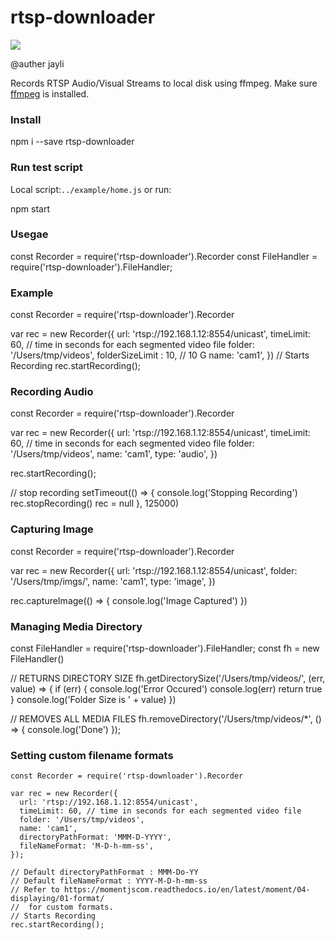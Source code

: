# rtsp-downloader

![](https://nodei.co/npm/rtsp-downloader.png?downloads=true&downloadRank=true&stars=true)

@auther jayli

Records RTSP Audio/Visual Streams to local disk using ffmpeg. Make sure [ffmpeg](http://ffmpeg.org/) is installed.

### Install

  npm i --save rtsp-downloader

### Run test script

Local script:`../example/home.js` or run:

  npm start

### Usegae

  const Recorder = require('rtsp-downloader').Recorder
  const FileHandler = require('rtsp-downloader').FileHandler;

### Example

  const Recorder = require('rtsp-downloader').Recorder

  var rec = new Recorder({
    url: 'rtsp://192.168.1.12:8554/unicast',
    timeLimit: 60, // time in seconds for each segmented video file
    folder: '/Users/tmp/videos',
    folderSizeLimit : 10, // 10 G
    name: 'cam1',
  })
  // Starts Recording
  rec.startRecording();

### Recording Audio

  const Recorder = require('rtsp-downloader').Recorder

  var rec = new Recorder({
    url: 'rtsp://192.168.1.12:8554/unicast',
    timeLimit: 60, // time in seconds for each segmented video file
    folder: '/Users/tmp/videos',
    name: 'cam1',
    type: 'audio',
  })

  rec.startRecording();

  // stop recording
  setTimeout(() => {
    console.log('Stopping Recording')
    rec.stopRecording()
    rec = null
  }, 125000)

### Capturing Image

  const Recorder = require('rtsp-downloader').Recorder

  var rec = new Recorder({
    url: 'rtsp://192.168.1.12:8554/unicast',
    folder: '/Users/tmp/imgs/',
    name: 'cam1',
    type: 'image',
  })

  rec.captureImage(() => {
    console.log('Image Captured')
  })

### Managing Media Directory

  const FileHandler = require('rtsp-downloader').FileHandler;
  const fh = new FileHandler()

  // RETURNS DIRECTORY SIZE
  fh.getDirectorySize('/Users/tmp/videos/', (err, value) => {
    if (err) {
      console.log('Error Occured')
      console.log(err)
      return true
    }
    console.log('Folder Size is ' + value)
  })

  // REMOVES ALL MEDIA FILES
  fh.removeDirectory('/Users/tmp/videos/*', () => {
    console.log('Done')
  });

### Setting custom filename formats

    const Recorder = require('rtsp-downloader').Recorder

    var rec = new Recorder({
      url: 'rtsp://192.168.1.12:8554/unicast',
      timeLimit: 60, // time in seconds for each segmented video file
      folder: '/Users/tmp/videos',
      name: 'cam1',
      directoryPathFormat: 'MMM-D-YYYY',
      fileNameFormat: 'M-D-h-mm-ss',
    });

    // Default directoryPathFormat : MMM-Do-YY
    // Default fileNameFormat : YYYY-M-D-h-mm-ss
    // Refer to https://momentjscom.readthedocs.io/en/latest/moment/04-displaying/01-format/
    //  for custom formats.
    // Starts Recording
    rec.startRecording();
